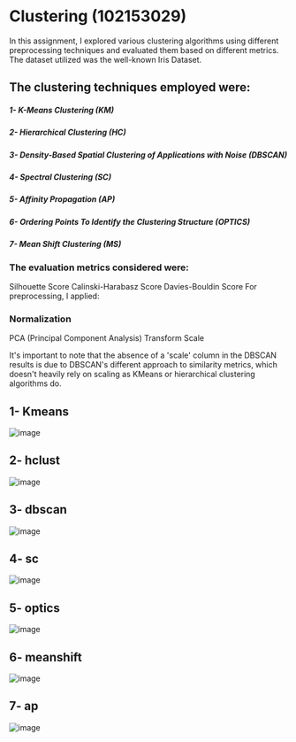 # Clustering (102153029)

In this assignment, I explored various clustering algorithms using different preprocessing techniques and evaluated them based on different metrics. The dataset utilized was the well-known Iris Dataset.

## The clustering techniques employed were:

##### 1- K-Means Clustering (KM)
##### 2- Hierarchical Clustering (HC)
##### 3- Density-Based Spatial Clustering of Applications with Noise (DBSCAN)
##### 4- Spectral Clustering (SC)
##### 5- Affinity Propagation (AP)
##### 6- Ordering Points To Identify the Clustering Structure (OPTICS)
##### 7- Mean Shift Clustering (MS)


### The evaluation metrics considered were:

Silhouette Score
Calinski-Harabasz Score
Davies-Bouldin Score
For preprocessing, I applied:

### Normalization
PCA (Principal Component Analysis)
Transform
Scale

It's important to note that the absence of a 'scale' column in the DBSCAN results is due to DBSCAN's different approach to similarity metrics, which doesn't heavily rely on scaling as KMeans or hierarchical clustering algorithms do.

## 1- Kmeans

![image](https://github.com/UdaySharmaUS/clustering/assets/110687732/4db96d26-8170-424f-ace9-a0eae7a45381)

## 2- hclust

![image](https://github.com/UdaySharmaUS/clustering/assets/110687732/14b9fbcd-e156-4848-af0c-35df0683d9f5)

## 3- dbscan

![image](https://github.com/UdaySharmaUS/clustering/assets/110687732/41a17f50-c9b6-470a-b3f8-c39873fd3f43)

## 4- sc

![image](https://github.com/UdaySharmaUS/clustering/assets/110687732/db2cb2f5-ac73-471a-9a3f-72d51a28f55b)

## 5- optics

![image](https://github.com/UdaySharmaUS/clustering/assets/110687732/2941cd62-bef2-421c-a6c9-d485aca00a73)

## 6- meanshift

![image](https://github.com/UdaySharmaUS/clustering/assets/110687732/476f7725-ac08-416c-a1fb-de31799915fd)

## 7- ap

![image](https://github.com/UdaySharmaUS/clustering/assets/110687732/5b51d149-cdc8-40a1-9b44-e9eba4fcc7a1)



